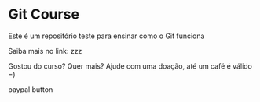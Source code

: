 # Git Course

Este é um repositório teste para ensinar como o Git funciona

Saiba mais no link: zzz

Gostou do curso? Quer mais? Ajude com uma doação, até um café é válido =)

paypal button